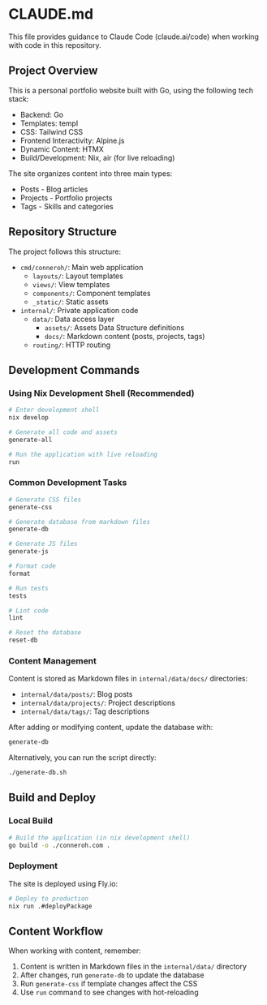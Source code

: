 # CLAUDE.md

This file provides guidance to Claude Code (claude.ai/code) when working with code in this repository.

## Project Overview

This is a personal portfolio website built with Go, using the following tech stack:
- Backend: Go
- Templates: templ
- CSS: Tailwind CSS
- Frontend Interactivity: Alpine.js
- Dynamic Content: HTMX
- Build/Development: Nix, air (for live reloading)

The site organizes content into three main types:
- Posts - Blog articles
- Projects - Portfolio projects
- Tags - Skills and categories

## Repository Structure

The project follows this structure:
- `cmd/conneroh/`: Main web application
  - `layouts/`: Layout templates
  - `views/`: View templates
  - `components/`: Component templates
  - `_static/`: Static assets
- `internal/`: Private application code
  - `data/`: Data access layer
    - `assets/`: Assets Data Structure definitions
    - `docs/`: Markdown content (posts, projects, tags)
  - `routing/`: HTTP routing

## Development Commands

### Using Nix Development Shell (Recommended)

```bash
# Enter development shell 
nix develop

# Generate all code and assets
generate-all

# Run the application with live reloading
run
```

### Common Development Tasks

```bash
# Generate CSS files
generate-css

# Generate database from markdown files
generate-db

# Generate JS files
generate-js

# Format code
format

# Run tests
tests

# Lint code
lint

# Reset the database
reset-db
```

### Content Management

Content is stored as Markdown files in `internal/data/docs/` directories:
- `internal/data/posts/`: Blog posts
- `internal/data/projects/`: Project descriptions
- `internal/data/tags/`: Tag descriptions

After adding or modifying content, update the database with:
```bash
generate-db
```

Alternatively, you can run the script directly:
```bash
./generate-db.sh
```

## Build and Deploy

### Local Build

```bash
# Build the application (in nix development shell)
go build -o ./conneroh.com .
```

### Deployment

The site is deployed using Fly.io:

```bash
# Deploy to production
nix run .#deployPackage
```

## Content Workflow

When working with content, remember:
1. Content is written in Markdown files in the `internal/data/` directory
2. After changes, run `generate-db` to update the database
3. Run `generate-css` if template changes affect the CSS
4. Use `run` command to see changes with hot-reloading
